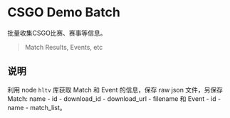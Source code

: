 # CSGO Demo Batch

批量收集CSGO比赛、赛事等信息。 

> Match Results, Events, etc

## 说明

利用 node `hltv` 库获取 Match 和 Event 的信息，保存 raw json 文件，另保存 Match: name - id - download_id - download_url - filename 和 Event - id - name - match_list。

